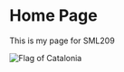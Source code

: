 <H1>Home Page</H1>
<p>This is my page for SML209</p>
<p>
<img class="imgLeft" src="https://en.wikipedia.org/wiki/Senyera#/media/File:Senyera_(Pl._Octavi%C3%A0,_S._Cugat_del_Vall%C3%A8s)_01.jpg" alt="Flag of Catalonia"> 
  </p>

